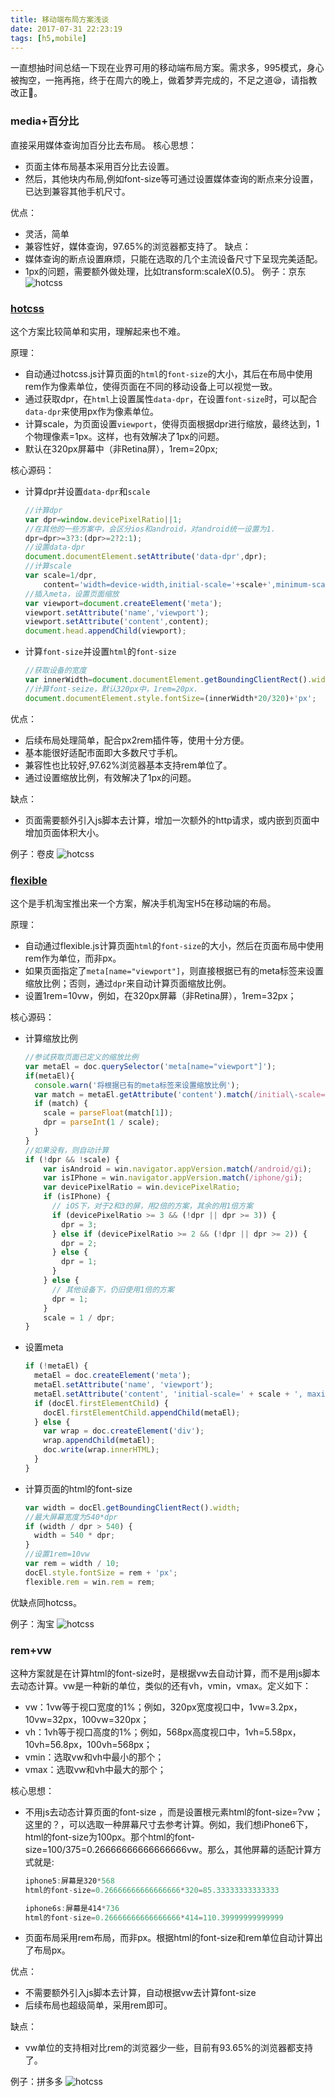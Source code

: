 ```yaml
---
title: 移动端布局方案浅谈
date: 2017-07-31 22:23:19
tags: [h5,mobile]
---
```


一直想抽时间总结一下现在业界可用的移动端布局方案。需求多，995模式，身心被掏空，一拖再拖，终于在周六的晚上，做着梦弄完成的，不足之道😪，请指教改正🤠。

### media+百分比
直接采用媒体查询加百分比去布局。
核心思想：
*   页面主体布局基本采用百分比去设置。
*   然后，其他块内布局,例如font-size等可通过设置媒体查询的断点来分设置，已达到兼容其他手机尺寸。

<!--more-->
优点：
*   灵活，简单
*   兼容性好，媒体查询，97.65%的浏览器都支持了。
缺点：
*   媒体查询的断点设置麻烦，只能在选取的几个主流设备尺寸下呈现完美适配。
*   1px的问题，需要额外做处理，比如transform:scaleX(0.5)。
例子：京东
![hotcss](/assert/img/media.png)
### [hotcss](https://github.com/imochen/hotcss)
这个方案比较简单和实用，理解起来也不难。

原理：
* 自动通过hotcss.js计算页面的`html`的`font-size`的大小，其后在布局中使用rem作为像素单位，使得页面在不同的移动设备上可以视觉一致。
* 通过获取dpr，在`html`上设置属性`data-dpr`，在设置`font-size`时，可以配合`data-dpr`来使用px作为像素单位。
* 计算scale，为页面设置`viewport`，使得页面根据dpr进行缩放，最终达到，1个物理像素=1px。这样，也有效解决了1px的问题。
* 默认在320px屏幕中（非Retina屏），1rem=20px;

核心源码：
* 计算dpr并设置`data-dpr`和`scale`
  ````javascript
  //计算dpr
  var dpr=window.devicePixelRatio||1;
  //在其他的一些方案中，会区分ios和android，对android统一设置为1.
  dpr=dpr>=3?3:(dpr>=2?2:1);
  //设置data-dpr
  document.documentElement.setAttribute('data-dpr',dpr); 
  //计算scale
  var scale=1/dpr,
      content='width=device-width,initial-scale='+scale+',minimum-scale='+scale+',maximum-scale='+scale+',user-scalable=no';
  //插入meta，设置页面缩放　
  var viewport=document.createElement('meta');
  viewport.setAttribute('name','viewport');
  viewport.setAttribute('content',content);
  document.head.appendChild(viewport);
  ````
* 计算`font-size`并设置`html`的`font-size`
  ````javascript
  //获取设备的宽度
  var innerWidth=document.documentElement.getBoundingClientRect().width||window.innerWidth;
  //计算font-seize，默认320px中，1rem=20px.
  document.documentElement.style.fontSize=(innerWidth*20/320)+'px';
  ````

优点：
*   后续布局处理简单，配合px2rem插件等，使用十分方便。
*   基本能很好适配市面即大多数尺寸手机。
*   兼容性也比较好,97.62%浏览器基本支持rem单位了。
*   通过设置缩放比例，有效解决了1px的问题。

缺点：
*   页面需要额外引入js脚本去计算，增加一次额外的http请求，或内嵌到页面中增加页面体积大小。

例子：卷皮
![hotcss](/assert/img/hotcss.png)

### [flexible](https://github.com/amfe/lib-flexible)
这个是手机淘宝推出来一个方案，解决手机淘宝H5在移动端的布局。

原理：
*   自动通过flexible.js计算页面`html`的`font-size`的大小，然后在页面布局中使用rem作为单位，而非px。
*   如果页面指定了`meta[name="viewport"]`，则直接根据已有的meta标签来设置缩放比例；否则，通过`dpr`来自动计算页面缩放比例。
*   设置1rem=10vw，例如，在320px屏幕（非Retina屏），1rem=32px；

核心源码：
*   计算缩放比例
    ```javascript
    //参试获取页面已定义的缩放比例
    var metaEl = doc.querySelector('meta[name="viewport"]');
    if(metaEl){
      console.warn('将根据已有的meta标签来设置缩放比例');
      var match = metaEl.getAttribute('content').match(/initial\-scale=([\d\.]+)/);
      if (match) {
        scale = parseFloat(match[1]);
        dpr = parseInt(1 / scale);
      }
    }
    //如果没有，则自动计算
    if (!dpr && !scale) {
        var isAndroid = win.navigator.appVersion.match(/android/gi);
        var isIPhone = win.navigator.appVersion.match(/iphone/gi);
        var devicePixelRatio = win.devicePixelRatio;
        if (isIPhone) {
          // iOS下，对于2和3的屏，用2倍的方案，其余的用1倍方案
          if (devicePixelRatio >= 3 && (!dpr || dpr >= 3)) {
            dpr = 3;
          } else if (devicePixelRatio >= 2 && (!dpr || dpr >= 2)) {
            dpr = 2;
          } else {
            dpr = 1;
          }
        } else {
          // 其他设备下，仍旧使用1倍的方案
          dpr = 1;
        }
        scale = 1 / dpr;
    }
    ```

* 设置meta
    ```javascript
    if (!metaEl) {
      metaEl = doc.createElement('meta');
      metaEl.setAttribute('name', 'viewport');
      metaEl.setAttribute('content', 'initial-scale=' + scale + ', maximum-scale=' + scale + ', minimum-scale=' + scale + ', user-scalable=no');
      if (docEl.firstElementChild) {
        docEl.firstElementChild.appendChild(metaEl);
      } else {
        var wrap = doc.createElement('div');
        wrap.appendChild(metaEl);
        doc.write(wrap.innerHTML);
      }
    }
    ```

* 计算页面的html的font-size
    ```javascript
    var width = docEl.getBoundingClientRect().width;
    //最大屏幕宽度为540*dpr
    if (width / dpr > 540) {
      width = 540 * dpr;
    }
    //设置1rem=10vw
    var rem = width / 10;
    docEl.style.fontSize = rem + 'px';
    flexible.rem = win.rem = rem;
    ```

优缺点同hotcss。

例子：淘宝
![hotcss](/assert/img/flexible.png)

### rem+vw
这种方案就是在计算html的font-size时，是根据vw去自动计算，而不是用js脚本去动态计算。vw是一种新的单位，类似的还有vh，vmin，vmax。定义如下：
*   vw：1vw等于视口宽度的1%；例如，320px宽度视口中，1vw=3.2px，10vw=32px，100vw=320px；
*   vh：1vh等于视口高度的1%；例如，568px高度视口中，1vh=5.58px，10vh=56.8px，100vh=568px；
*   vmin：选取vw和vh中最小的那个；
*   vmax：选取vw和vh中最大的那个；

核心思想：
*   不用js去动态计算页面的font-size ，而是设置根元素html的font-size=?vw；这里的？，可以选取一种屏幕尺寸去参考计算。例如，我们想iPhone6下，html的font-size为100px。那个html的font-size=100/375=0.26666666666666666vw。那么，其他屏幕的适配计算方式就是:
    ```javascript
    iphone5:屏幕是320*568
    html的font-size=0.26666666666666666*320=85.33333333333333

    iphone6s:屏幕是414*736
    html的font-size=0.26666666666666666*414=110.39999999999999　
    ```

* 页面布局采用rem布局，而非px。根据html的font-size和rem单位自动计算出了布局px。

优点：
*   不需要额外引入js脚本去计算，自动根据vw去计算font-size
*   后续布局也超级简单，采用rem即可。

缺点：

*   vw单位的支持相对比rem的浏览器少一些，目前有93.65%的浏览器都支持了。

例子：拼多多
![hotcss](/assert/img/vw+rem.png)



